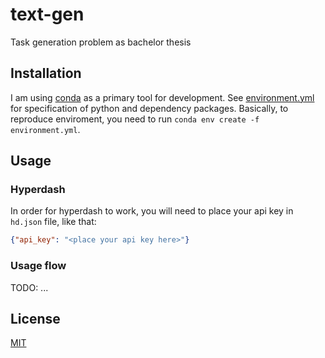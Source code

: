 # text-gen

Task generation problem as bachelor thesis

## Installation

I am using [conda](https://conda.io/docs/) as a primary tool for development.
See [environment.yml](environment.yml) for specification of python and 
dependency packages. Basically, to reproduce enviroment, you need to run 
`conda env create -f environment.yml`.

## Usage

### Hyperdash

In order for hyperdash to work, you will need to place your api key in `hd.json`
 file, like that:

```json
{"api_key": "<place your api key here>"}
```

### Usage flow

TODO: ...

## License

[MIT](LICENSE)
